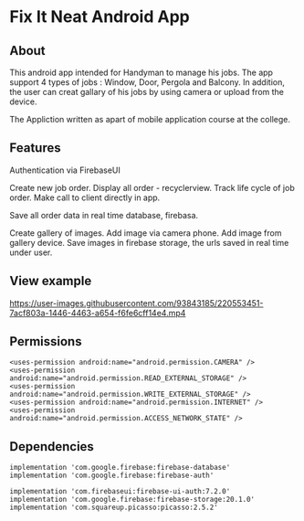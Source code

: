 # Fix It Neat Android App
## About
This android app intended for Handyman to manage his jobs.
The app support 4 types of jobs : Window, Door, Pergola and Balcony.
In addition, the user can creat gallary of his jobs by using camera or upload from the device.

The Appliction written as apart of mobile application course at the college.

## Features
Authentication via FirebaseUI

Create new job order.
Display all order - recyclerview.
Track life cycle of job order.
Make call to client directly in app.

Save all order data in real time database, firebasa.

Create gallery of images.
Add image via camera phone.
Add image from gallery device.
Save images in firebase storage, the urls saved in real time under user.
 
## View example


https://user-images.githubusercontent.com/93843185/220553451-7acf803a-1446-4463-a654-f6fe6cff14e4.mp4






## Permissions
    <uses-permission android:name="android.permission.CAMERA" />
    <uses-permission android:name="android.permission.READ_EXTERNAL_STORAGE" />
    <uses-permission android:name="android.permission.WRITE_EXTERNAL_STORAGE" />
    <uses-permission android:name="android.permission.INTERNET" />
    <uses-permission android:name="android.permission.ACCESS_NETWORK_STATE" />

## Dependencies
    implementation 'com.google.firebase:firebase-database'
    implementation 'com.google.firebase:firebase-auth'

    implementation 'com.firebaseui:firebase-ui-auth:7.2.0'
    implementation 'com.google.firebase:firebase-storage:20.1.0'
    implementation 'com.squareup.picasso:picasso:2.5.2'
